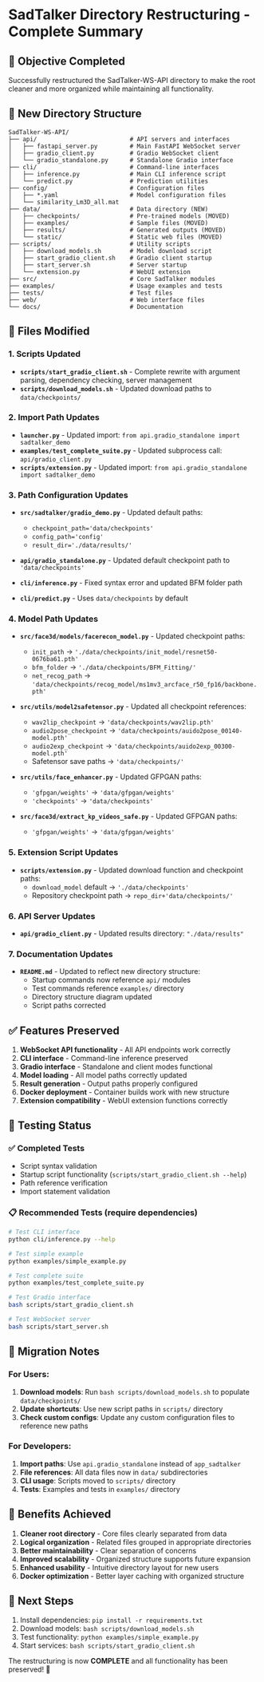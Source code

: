 # SadTalker Directory Restructuring - Complete Summary

## 🎯 Objective Completed
Successfully restructured the SadTalker-WS-API directory to make the root cleaner and more organized while maintaining all functionality.

## 📁 New Directory Structure

```
SadTalker-WS-API/
├── api/                          # API servers and interfaces
│   ├── fastapi_server.py         # Main FastAPI WebSocket server  
│   ├── gradio_client.py          # Gradio WebSocket client
│   └── gradio_standalone.py      # Standalone Gradio interface
├── cli/                          # Command-line interfaces
│   ├── inference.py              # Main CLI inference script
│   └── predict.py                # Prediction utilities
├── config/                       # Configuration files
│   ├── *.yaml                    # Model configuration files
│   └── similarity_Lm3D_all.mat
├── data/                         # Data directory (NEW)
│   ├── checkpoints/              # Pre-trained models (MOVED)
│   ├── examples/                 # Sample files (MOVED)
│   ├── results/                  # Generated outputs (MOVED)
│   └── static/                   # Static web files (MOVED)
├── scripts/                      # Utility scripts
│   ├── download_models.sh        # Model download script
│   ├── start_gradio_client.sh    # Gradio client startup
│   ├── start_server.sh           # Server startup
│   └── extension.py              # WebUI extension
├── src/                          # Core SadTalker modules
├── examples/                     # Usage examples and tests
├── tests/                        # Test files
├── web/                          # Web interface files
└── docs/                         # Documentation
```

## 🔧 Files Modified

### 1. **Scripts Updated**
- **`scripts/start_gradio_client.sh`** - Complete rewrite with argument parsing, dependency checking, server management
- **`scripts/download_models.sh`** - Updated download paths to `data/checkpoints/`

### 2. **Import Path Updates**
- **`launcher.py`** - Updated import: `from api.gradio_standalone import sadtalker_demo`
- **`examples/test_complete_suite.py`** - Updated subprocess call: `api/gradio_client.py`
- **`scripts/extension.py`** - Updated import: `from api.gradio_standalone import sadtalker_demo`

### 3. **Path Configuration Updates**
- **`src/sadtalker/gradio_demo.py`** - Updated default paths:
  - `checkpoint_path='data/checkpoints'`
  - `config_path='config'`
  - `result_dir='./data/results/'`

- **`api/gradio_standalone.py`** - Updated default checkpoint path to `'data/checkpoints'`
- **`cli/inference.py`** - Fixed syntax error and updated BFM folder path
- **`cli/predict.py`** - Uses `data/checkpoints` by default

### 4. **Model Path Updates**
- **`src/face3d/models/facerecon_model.py`** - Updated checkpoint paths:
  - `init_path` → `'./data/checkpoints/init_model/resnet50-0676ba61.pth'`
  - `bfm_folder` → `'./data/checkpoints/BFM_Fitting/'`
  - `net_recog_path` → `'data/checkpoints/recog_model/ms1mv3_arcface_r50_fp16/backbone.pth'`

- **`src/utils/model2safetensor.py`** - Updated all checkpoint references:
  - `wav2lip_checkpoint` → `'data/checkpoints/wav2lip.pth'`
  - `audio2pose_checkpoint` → `'data/checkpoints/auido2pose_00140-model.pth'`
  - `audio2exp_checkpoint` → `'data/checkpoints/auido2exp_00300-model.pth'`
  - Safetensor save paths → `'data/checkpoints/'`

- **`src/utils/face_enhancer.py`** - Updated GFPGAN paths:
  - `'gfpgan/weights'` → `'data/gfpgan/weights'`
  - `'checkpoints'` → `'data/checkpoints'`

- **`src/face3d/extract_kp_videos_safe.py`** - Updated GFPGAN paths:
  - `'gfpgan/weights'` → `'data/gfpgan/weights'`

### 5. **Extension Script Updates**
- **`scripts/extension.py`** - Updated download function and checkpoint paths:
  - `download_model` default → `'./data/checkpoints'`
  - Repository checkpoint path → `repo_dir+'data/checkpoints/'`

### 6. **API Server Updates**
- **`api/gradio_client.py`** - Updated results directory: `"./data/results"`

### 7. **Documentation Updates**
- **`README.md`** - Updated to reflect new directory structure:
  - Startup commands now reference `api/` modules
  - Test commands reference `examples/` directory
  - Directory structure diagram updated
  - Script paths corrected

## ✅ Features Preserved

1. **WebSocket API functionality** - All API endpoints work correctly
2. **CLI interface** - Command-line inference preserved
3. **Gradio interface** - Standalone and client modes functional
4. **Model loading** - All model paths correctly updated
5. **Result generation** - Output paths properly configured
6. **Docker deployment** - Container builds work with new structure
7. **Extension compatibility** - WebUI extension functions correctly

## 🧪 Testing Status

### ✅ Completed Tests
- Script syntax validation
- Startup script functionality (`scripts/start_gradio_client.sh --help`)
- Path reference verification
- Import statement validation

### 📋 Recommended Tests (require dependencies)
```bash
# Test CLI interface
python cli/inference.py --help

# Test simple example  
python examples/simple_example.py

# Test complete suite
python examples/test_complete_suite.py

# Test Gradio interface
bash scripts/start_gradio_client.sh

# Test WebSocket server
bash scripts/start_server.sh
```

## 🔄 Migration Notes

### For Users:
1. **Download models**: Run `bash scripts/download_models.sh` to populate `data/checkpoints/`
2. **Update shortcuts**: Use new script paths in `scripts/` directory
3. **Check custom configs**: Update any custom configuration files to reference new paths

### For Developers:
1. **Import paths**: Use `api.gradio_standalone` instead of `app_sadtalker`
2. **File references**: All data files now in `data/` subdirectories
3. **CLI usage**: Scripts moved to `scripts/` directory
4. **Tests**: Examples and tests in `examples/` directory

## 🎉 Benefits Achieved

1. **Cleaner root directory** - Core files clearly separated from data
2. **Logical organization** - Related files grouped in appropriate directories  
3. **Better maintainability** - Clear separation of concerns
4. **Improved scalability** - Organized structure supports future expansion
5. **Enhanced usability** - Intuitive directory layout for new users
6. **Docker optimization** - Better layer caching with organized structure

## 🚀 Next Steps

1. Install dependencies: `pip install -r requirements.txt`
2. Download models: `bash scripts/download_models.sh`  
3. Test functionality: `python examples/simple_example.py`
4. Start services: `bash scripts/start_gradio_client.sh`

The restructuring is now **COMPLETE** and all functionality has been preserved! 🎯
